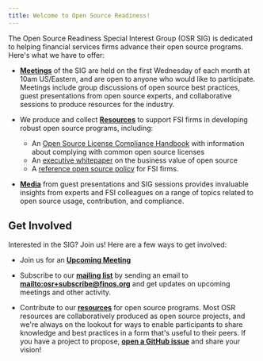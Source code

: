 ```yaml
---
title: Welcome to Open Source Readiness!
---
```


The Open Source Readiness Special Interest Group (OSR SIG) is dedicated to helping financial services firms advance their open source programs. Here's what we have to offer:

- **[Meetings](Meetings)** of the SIG are held on the first Wednesday of each month at 10am US/Eastern, and are open to anyone who would like to participate. Meetings include group discussions of open source best practices, guest presentations from open source experts, and collaborative sessions to produce resources for the industry.

- We produce and collect **[Resources](osr-resources/resources)** to support FSI firms in developing robust open source programs, including:
   - An [Open Source License Compliance Handbook](https://github.com/finos/OSLC-handbook) with information about complying with common open source licenses
   - An [executive whitepaper](https://www.finos.org/business-value-of-open-source-for-financial-services-firms-download-page?hsLang=en-us) on the business value of open source
   - A [reference open source policy](https://github.com/finos/reference-foss-policy) for FSI firms. 
 
- **[Media](https://www.youtube.com/playlist?list=PLmPXh6nBuhJu2t82wVBNY0ld-RbIAdaPL)** from guest presentations and SIG sessions provides invaluable insights from experts and FSI colleagues on a range of topics related to open source usage, contribution, and compliance.

## Get Involved

Interested in the SIG? Join us! Here are a few ways to get involved:

- Join us for an **[Upcoming Meeting](https://github.com/finos/open-source-readiness/issues?q=is%3Aopen+is%3Aissue+label%3Ameeting)**

- Subscribe to our **[mailing list](https://groups.google.com/a/finos.org/forum/#!forum/osr)** by sending an email to **[mailto:osr+subscribe@finos.org](mailto:osr+subscribe@finos.org)** and get updates on upcoming meetings and other activity.

- Contribute to our **[resources](docs/resources)** for open source programs. Most OSR resources are collaboratively produced as open source projects, and we're always on the lookout for ways to enable participants to share knowledge and best practices in a form that's useful to their peers. If you have a project to propose, **[open a GitHub issue](https://github.com/finos/open-source-readiness/issues)** and share your vision!
    
